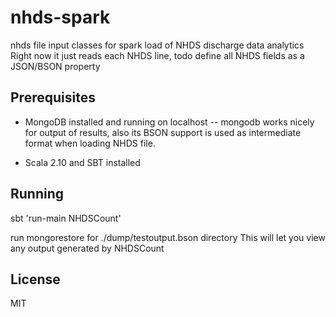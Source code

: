 nhds-spark
===========
nhds file input classes for spark load of NHDS discharge data analytics
Right now it just reads each NHDS line, todo define all NHDS fields as a JSON/BSON property

Prerequisites
-------------

* MongoDB installed and running on localhost  -- mongodb works nicely for output of results, also its BSON support
is used as intermediate format when loading NHDS file.

* Scala 2.10 and SBT installed


Running
-------
sbt 'run-main NHDSCount'

run mongorestore for ./dump/testoutput.bson directory
This will let you view any output generated by NHDSCount

License
-------

MIT